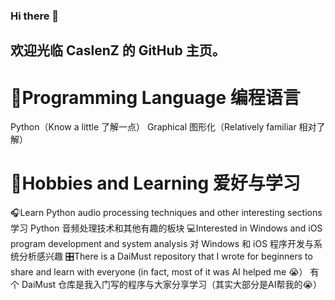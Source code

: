 ### Hi there 👋
## 欢迎光临 CaslenZ 的 GitHub 主页。
# 💬Programming Language 编程语言
Python（Know a little 了解一点）   Graphical 图形化（Relatively familiar 相对了解）
# 🤖Hobbies and Learning 爱好与学习
🎧Learn Python audio processing techniques and other interesting sections
学习 Python 音频处理技术和其他有趣的板块
💻Interested in Windows and iOS program development and system analysis
对 Windows 和 iOS 程序开发与系统分析感兴趣
🎛️There is a DaiMust repository that I wrote for beginners to share and learn with everyone (in fact, most of it was AI helped me 😭）
有个 DaiMust 仓库是我入门写的程序与大家分享学习（其实大部分是AI帮我的😭）
